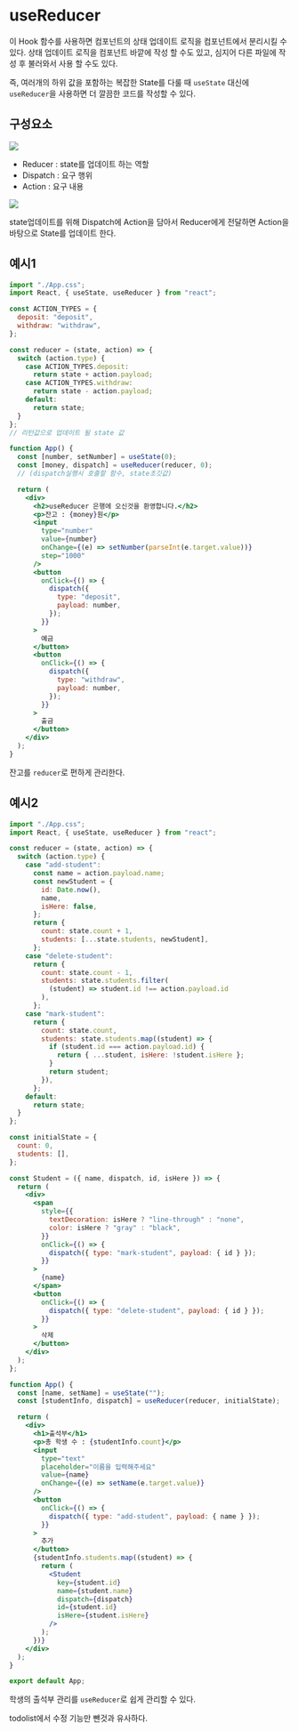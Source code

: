 # useReducer

이 Hook 함수를 사용하면 컴포넌트의 상태 업데이트 로직을 컴포넌트에서 분리시킬 수 있다. 상태 업데이트 로직을 컴포넌트 바깥에 작성 할 수도 있고, 심지어 다른 파일에 작성 후 불러와서 사용 할 수도 있다.

즉, 여러개의 하위 값을 포함하는 복잡한 State를 다룰 때 `useState` 대신에 `useReducer`을 사용하면 더 깔끔한 코드를 작성할 수 있다.

## 구성요소

<img src="https://i.postimg.cc/wjLGTXR3/image.png">

- Reducer : state를 업데이트 하는 역할
- Dispatch : 요구 행위
- Action : 요구 내용

<img src="https://i.postimg.cc/MTFDYHfh/image.png">

state업데이트를 위해 Dispatch에 Action을 담아서 Reducer에게 전달하면 Action을 바탕으로 State를 업데이트 한다.

## 예시1

```jsx
import "./App.css";
import React, { useState, useReducer } from "react";

const ACTION_TYPES = {
  deposit: "deposit",
  withdraw: "withdraw",
};

const reducer = (state, action) => {
  switch (action.type) {
    case ACTION_TYPES.deposit:
      return state + action.payload;
    case ACTION_TYPES.withdraw:
      return state - action.payload;
    default:
      return state;
  }
};
// 리턴값으로 업데이트 될 state 값

function App() {
  const [number, setNumber] = useState(0);
  const [money, dispatch] = useReducer(reducer, 0);
  // (dispatch실행시 호출할 함수, state초깃값)

  return (
    <div>
      <h2>useReducer 은행에 오신것을 환영합니다.</h2>
      <p>잔고 : {money}원</p>
      <input
        type="number"
        value={number}
        onChange={(e) => setNumber(parseInt(e.target.value))}
        step="1000"
      />
      <button
        onClick={() => {
          dispatch({
            type: "deposit",
            payload: number,
          });
        }}
      >
        예금
      </button>
      <button
        onClick={() => {
          dispatch({
            type: "withdraw",
            payload: number,
          });
        }}
      >
        출금
      </button>
    </div>
  );
}
```

잔고를 `reducer`로 편하게 관리한다.

## 예시2

```jsx
import "./App.css";
import React, { useState, useReducer } from "react";

const reducer = (state, action) => {
  switch (action.type) {
    case "add-student":
      const name = action.payload.name;
      const newStudent = {
        id: Date.now(),
        name,
        isHere: false,
      };
      return {
        count: state.count + 1,
        students: [...state.students, newStudent],
      };
    case "delete-student":
      return {
        count: state.count - 1,
        students: state.students.filter(
          (student) => student.id !== action.payload.id
        ),
      };
    case "mark-student":
      return {
        count: state.count,
        students: state.students.map((student) => {
          if (student.id === action.payload.id) {
            return { ...student, isHere: !student.isHere };
          }
          return student;
        }),
      };
    default:
      return state;
  }
};

const initialState = {
  count: 0,
  students: [],
};

const Student = ({ name, dispatch, id, isHere }) => {
  return (
    <div>
      <span
        style={{
          textDecoration: isHere ? "line-through" : "none",
          color: isHere ? "gray" : "black",
        }}
        onClick={() => {
          dispatch({ type: "mark-student", payload: { id } });
        }}
      >
        {name}
      </span>
      <button
        onClick={() => {
          dispatch({ type: "delete-student", payload: { id } });
        }}
      >
        삭제
      </button>
    </div>
  );
};

function App() {
  const [name, setName] = useState("");
  const [studentInfo, dispatch] = useReducer(reducer, initialState);

  return (
    <div>
      <h1>출석부</h1>
      <p>총 학생 수 : {studentInfo.count}</p>
      <input
        type="text"
        placeholder="이름을 입력해주세요"
        value={name}
        onChange={(e) => setName(e.target.value)}
      />
      <button
        onClick={() => {
          dispatch({ type: "add-student", payload: { name } });
        }}
      >
        추가
      </button>
      {studentInfo.students.map((student) => {
        return (
          <Student
            key={student.id}
            name={student.name}
            dispatch={dispatch}
            id={student.id}
            isHere={student.isHere}
          />
        );
      })}
    </div>
  );
}

export default App;
```

학생의 출석부 관리를 `useReducer`로 쉽게 관리할 수 있다.

todolist에서 수정 기능만 뺀것과 유사하다.
